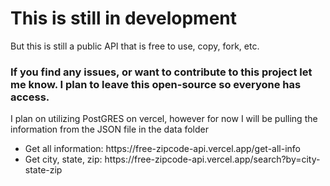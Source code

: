 <h1>This is still in development</h1>
<p>But this is still a public API that is free to use, copy, fork, etc.</p>

<h3>If you find any issues, or want to contribute to this project let me know. I plan to leave this open-source so everyone has access.</h3>
<p>I plan on utilizing PostGRES on vercel, however for now I will be pulling the information from the JSON file in the data folder</p>

<ul>
    <li>Get all information: https://free-zipcode-api.vercel.app/get-all-info</li>
    <li>Get city, state, zip: https://free-zipcode-api.vercel.app/search?by=city-state-zip</li>
</ul>